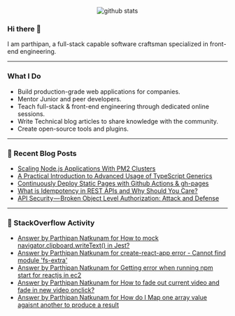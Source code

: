 <p align="center">
    <img src="https://github-readme-stats.vercel.app/api?username=Parthipan-Natkunam&hide=contribs&count_private=true&show_icons=true&hide_border=true&cache_seconds=86400&custom_title=Github%20Stats&bg_color=00112b&title_color=ed7367&icon_color=ed7367&text_color=e24874" alt="github stats"/>
</p>

### Hi there 👋
I am parthipan, a full-stack capable software craftsman specialized in front-end engineering.

---

### What I Do
- Build production-grade web applications for companies.
- Mentor Junior and peer developers.
- Teach full-stack & front-end engineering through dedicated online sessions.
- Write Technical blog articles to share knowledge with the community.
- Create open-source tools and plugins.

---

### 📄 Recent Blog Posts
<!-- BLOG-POST-LIST:START -->
- [Scaling Node.js Applications With PM2 Clusters](https://medium.com/geekculture/scaling-node-js-applicationswith-pm2-clusters-c216c4468d66?source=rss-1a7725724267------2)
- [A Practical Introduction to Advanced Usage of TypeScript Generics](https://medium.com/nerd-for-tech/a-practical-introduction-to-advanced-usage-of-typescript-generics-92aa7e8ae47d?source=rss-1a7725724267------2)
- [Continuously Deploy Static Pages with Github Actions & gh-pages](https://javascript.plainenglish.io/continuously-deploy-static-pages-with-github-actions-gh-pages-207e4a009d1c?source=rss-1a7725724267------2)
- [What is Idempotency in REST APIs and Why Should You Care?](https://medium.com/nerd-for-tech/what-is-idempotency-in-rest-apis-and-why-should-you-care-8c0a550e345f?source=rss-1a7725724267------2)
- [API Security — Broken Object Level Authorization: Attack and Defense](https://medium.com/nerd-for-tech/api-security-broken-object-level-authorization-attack-and-defense-7f1bcdc5e9dd?source=rss-1a7725724267------2)
<!-- BLOG-POST-LIST:END -->

---

### 🔎 StackOverflow Activity
<!-- STACKOVERFLOW:START -->
- [Answer by Parthipan Natkunam for How to mock navigator.clipboard.writeText() in Jest?](https://stackoverflow.com/questions/62351935/how-to-mock-navigator-clipboard-writetext-in-jest/65870099#65870099)
- [Answer by Parthipan Natkunam for create-react-app error - Cannot find module 'fs-extra'](https://stackoverflow.com/questions/50724329/create-react-app-error-cannot-find-module-fs-extra/58448852#58448852)
- [Answer by Parthipan Natkunam for Getting error when running npm start for reactjs in ec2](https://stackoverflow.com/questions/58285368/getting-error-when-running-npm-start-for-reactjs-in-ec2/58342171#58342171)
- [Answer by Parthipan Natkunam for How to fade out current video and fade in new video onclick?](https://stackoverflow.com/questions/53316112/how-to-fade-out-current-video-and-fade-in-new-video-onclick/53318218#53318218)
- [Answer by Parthipan Natkunam for How do I Map one array value agaisnt another to produce a result](https://stackoverflow.com/questions/53299774/how-do-i-map-one-array-value-agaisnt-another-to-produce-a-result/53300303#53300303)
<!-- STACKOVERFLOW:END -->




<!--
**Parthipan-Natkunam/Parthipan-Natkunam** is a ✨ _special_ ✨ repository because its `README.md` (this file) appears on your GitHub profile.

Here are some ideas to get you started:

- 🔭 I’m currently working on ...
- 🌱 I’m currently learning ...
- 👯 I’m looking to collaborate on ...
- 🤔 I’m looking for help with ...
- 💬 Ask me about ...
- 📫 How to reach me: ...
- 😄 Pronouns: ...
- ⚡ Fun fact: ...
-->
